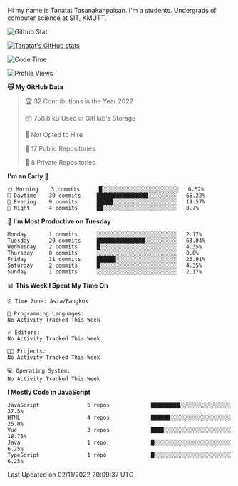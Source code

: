 Hi my name is Tanatat Tasanakanpaisan. I'm a students. Undergrads of computer science at SIT, KMUTT.

![Github Stat](https://github-profile-summary-cards.vercel.app/api/cards/profile-details?username=LilUzii-69&theme=dracula)

[![Tanatat's GitHub stats](https://github-readme-stats.vercel.app/api?username=LilUzii-69&show_icons=true&theme=radical)](https://github.com/anuraghazra/github-readme-stats)

<!--START_SECTION:waka-->
![Code Time](http://img.shields.io/badge/Code%20Time-43%20hrs%2052%20mins-blue)

![Profile Views](http://img.shields.io/badge/Profile%20Views-0-blue)

**🐱 My GitHub Data** 

> 🏆 32 Contributions in the Year 2022
 > 
> 📦 758.8 kB Used in GitHub's Storage 
 > 
> 🚫 Not Opted to Hire
 > 
> 📜 17 Public Repositories 
 > 
> 🔑 8 Private Repositories  
 > 
**I'm an Early 🐤** 

```text
🌞 Morning    3 commits      █░░░░░░░░░░░░░░░░░░░░░░░░   6.52% 
🌆 Daytime    30 commits     ████████████████░░░░░░░░░   65.22% 
🌃 Evening    9 commits      █████░░░░░░░░░░░░░░░░░░░░   19.57% 
🌙 Night      4 commits      ██░░░░░░░░░░░░░░░░░░░░░░░   8.7%

```
📅 **I'm Most Productive on Tuesday** 

```text
Monday       1 commits      ░░░░░░░░░░░░░░░░░░░░░░░░░   2.17% 
Tuesday      29 commits     ███████████████░░░░░░░░░░   63.04% 
Wednesday    2 commits      █░░░░░░░░░░░░░░░░░░░░░░░░   4.35% 
Thursday     0 commits      ░░░░░░░░░░░░░░░░░░░░░░░░░   0.0% 
Friday       11 commits     ██████░░░░░░░░░░░░░░░░░░░   23.91% 
Saturday     2 commits      █░░░░░░░░░░░░░░░░░░░░░░░░   4.35% 
Sunday       1 commits      ░░░░░░░░░░░░░░░░░░░░░░░░░   2.17%

```


📊 **This Week I Spent My Time On** 

```text
⌚︎ Time Zone: Asia/Bangkok

💬 Programming Languages: 
No Activity Tracked This Week

🔥 Editors: 
No Activity Tracked This Week

🐱‍💻 Projects: 
No Activity Tracked This Week

💻 Operating System: 
No Activity Tracked This Week

```

**I Mostly Code in JavaScript** 

```text
JavaScript               6 repos             █████████░░░░░░░░░░░░░░░░   37.5% 
HTML                     4 repos             ██████░░░░░░░░░░░░░░░░░░░   25.0% 
Vue                      3 repos             ████░░░░░░░░░░░░░░░░░░░░░   18.75% 
Java                     1 repo              █░░░░░░░░░░░░░░░░░░░░░░░░   6.25% 
TypeScript               1 repo              █░░░░░░░░░░░░░░░░░░░░░░░░   6.25%

```



 Last Updated on 02/11/2022 20:09:37 UTC
<!--END_SECTION:waka-->